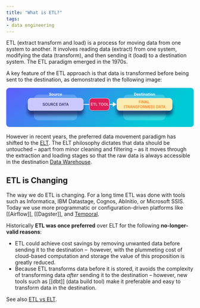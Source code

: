 ```yaml
---
title: "What is ETL?"
tags:
- data engineering
---
```

ETL (extract transform and load) is a process for moving data from one system to another. It involves reading data (extract) from one system, modifying the data (transform), and then sending it (load) to a destination system. The ETL paradigm emerged in the 1970s. 

A key feature of the ETL approach is that data is transformed before being sent to the destination, as demonstrated in the following image:

![](images/etl-tool.png)

However in recent years, the preferred data movement paradigm has shifted to the [ELT](term/elt.md). The ELT philosophy dictates that data should be untouched – apart from minor cleaning and filtering – as it moves through the extraction and loading stages so that the raw data is always accessible in the destination [Data Warehouse](term/data%20warehouse.md).


## ETL is Changing
The way we do ETL is changing. For a long time ETL was done with tools such as Informatica, IBM Datastage, Cognos, AbInitio, or Microsoft SSIS. Today we use more programmatic or configuration-driven platforms like [[Airflow]], [[Dagster]], and [Temporal](term/temporal.md). 

Historically **ETL was once preferred** over ELT for the following **no-longer-valid reasons**: 
- ETL could achieve cost savings by removing unwanted data before sending it to the destination –  however, with the plummeting cost of cloud-based computation and storage the value of this proposition is greatly reduced. 
- Because ETL transforms data before it is stored, it avoids the complexity of transforming data _after_ sending it to the destination – however, new tools such as [[dbt]] (data build tool) make it preferable and easy to transform data in the destination.

See also [ETL vs ELT](term/etl%20vs%20elt.md).
